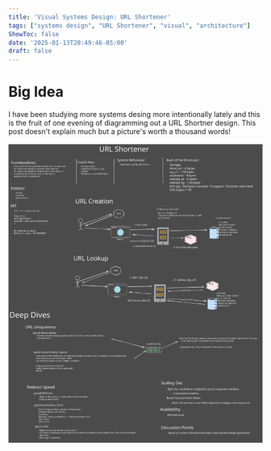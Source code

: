 ```yaml
---
title: 'Visual Systems Design: URL Shortener'
tags: ["systems design", "URL Shortener", "visual", "architecture"]
ShowToc: false
date: '2025-01-13T20:49:46-05:00'
draft: false
---
```

# Big Idea

I have been studying more systems desing more intentionally lately and this is the fruit of one evening of diagramming out a URL Shortner design. This post doesn't explain much but a picture's worth a thousand words!
\
\
![URL Shortener](./images/url_shortener.svg#wide)